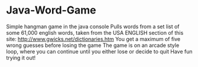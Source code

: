 # Java-Word-Game
Simple hangman game in the java console
Pulls words from a set list of some 61,000 english words, taken from the USA ENGLISH section of this site: http://www.gwicks.net/dictionaries.htm
You get a maximum of five wrong guesses before losing the game
The game is on an arcade style loop, where you can continue until you either lose or decide to quit
Have fun trying it out!

